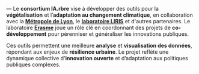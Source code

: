 — Le **consortium IA.rbre** vise à développer des outils pour la **végétalisation** et l’**adaptation au changement climatique**, en collaboration avec la [**Métropole de Lyon**](https://www.grandlyon.com), le [**laboratoire LIRIS**](https://liris.cnrs.fr) et d'autres partenaires. Le laboratoire **[Erasme](https://www.erasme.org)** joue un rôle clé en coordonnant des projets de **co-développement** pour pérenniser et généraliser les innovations publiques.

Ces outils permettent une meilleure **analyse** et **visualisation des données**, répondant aux enjeux de **résilience urbaine**. Le projet reflète une dynamique collective d'**innovation ouverte** et d’adaptation aux politiques publiques complexes.